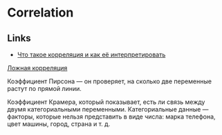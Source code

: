 # Correlation

## Links

* [Что такое корреляция и как её интерпретировать](https://practicum.yandex.ru/blog/korrelyaciya-v-analize-dannyh/)

[Ложная корреляция](https://www.tylervigen.com/spurious-correlations)

Коэффициент Пирсона — он проверяет, на сколько две переменные растут по прямой линии.

Коэффициент Крамера, который показывает, есть ли связь между двумя категориальными переменными. Категориальные данные — факторы, которые нельзя представить в виде числа: марка телефона, цвет машины, город, страна и т. д.
